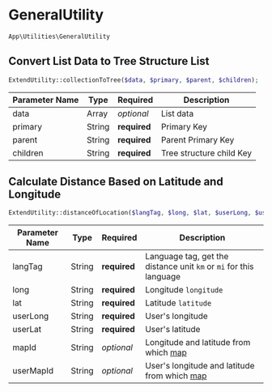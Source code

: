 # GeneralUtility

`App\Utilities\GeneralUtility`

## Convert List Data to Tree Structure List

```php
ExtendUtility::collectionToTree($data, $primary, $parent, $children);
```
| Parameter Name | Type | Required | Description |
| --- | --- | --- | --- |
| data | Array | *optional* | List data |
| primary | String | **required** | Primary Key |
| parent | String | **required** | Parent Primary Key |
| children | String | **required** | Tree structure child Key |

## Calculate Distance Based on Latitude and Longitude

```php
ExtendUtility::distanceOfLocation($langTag, $long, $lat, $userLong, $userLat, $mapId, $userMapId);
```
| Parameter Name | Type | Required | Description |
| --- | --- | --- | --- |
| langTag | String | **required** | Language tag, get the distance unit `km` or `mi` for this language |
| long | String | **required** | Longitude `longitude` |
| lat | String | **required** | Latitude `latitude` |
| userLong | String | **required** | User's longitude |
| userLat | String | **required** | User's latitude |
| mapId | String | *optional* | Longitude and latitude from which [map](../../database//dictionary/maps.md) |
| userMapId | String | *optional* | User's longitude and latitude from which [map](../../database//dictionary/maps.md) |
